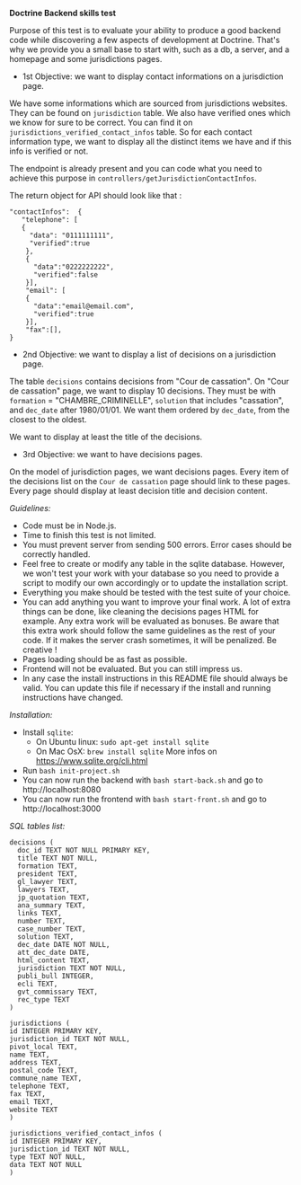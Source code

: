 **Doctrine Backend skills test**

Purpose of this test is to evaluate your ability to produce a good backend code while discovering a few aspects of development at Doctrine. That's why we provide you a small base to start with, such as a db, a server, and a homepage and some jurisdictions pages.

* 1st Objective: we want to display contact informations on a jurisdiction page.

We have some informations which are sourced from jurisdictions websites. They can be found on `jurisdiction` table. We also have verified ones which we know for sure to be correct. You can find it on `jurisdictions_verified_contact_infos` table. So for each contact information type, we want to display all the distinct items we have and if this info is verified or not.

The endpoint is already present and you can code what you need to achieve this purpose in `controllers/getJurisdictionContactInfos`.

The return object for API should look like that :
```
"contactInfos":  {
   "telephone": [
   {
     "data": "0111111111",
     "verified":true
    },
    {
      "data":"0222222222",
      "verified":false
    }],
    "email": [
    {
      "data":"email@email.com",
      "verified":true
    }],
    "fax":[],
}
```

* 2nd Objective: we want to display a list of decisions on a jurisdiction page.

The table `decisions` contains decisions from "Cour de cassation".
On "Cour de cassation" page, we want to display 10 decisions. They must be with `formation` = "CHAMBRE_CRIMINELLE", `solution` that includes "cassation", and `dec_date` after 1980/01/01. We want them ordered by `dec_date`, from the closest to the oldest.

We want to display at least the title of the decisions.

* 3rd Objective: we want to have decisions pages.

On the model of jurisdiction pages, we want decisions pages. Every item of the decisions list on the `Cour de cassation` page should link to these pages.
Every page should display at least decision title and decision content.

*Guidelines:*
- Code must be in Node.js.
- Time to finish this test is not limited.
- You must prevent server from sending 500 errors. Error cases should be correctly handled.
- Feel free to create or modify any table in the sqlite database. However, we won't test your work with your database so you need to provide a script to modify our own accordingly or to update the installation script.
- Everything you make should be tested with the test suite of your choice.
- You can add anything you want to improve your final work. A lot of extra things can be done, like cleaning the decisions pages HTML for example. Any extra work will be evaluated as bonuses. Be aware that this extra work should follow the same guidelines as the rest of your code. If it makes the server crash sometimes, it will be penalized. Be creative !
- Pages loading should be as fast as possible.
- Frontend will not be evaluated. But you can still impress us.
- In any case the install instructions in this README file should always be valid. You can update this file if necessary if the install and running instructions have changed.

*Installation:*
  - Install `sqlite`:
    - On Ubuntu linux:
      `sudo apt-get install sqlite`
    - On Mac OsX:
      `brew install sqlite`
    More infos on https://www.sqlite.org/cli.html
  - Run `bash init-project.sh`
  - You can now run the backend with `bash start-back.sh` and go to http://localhost:8080
  - You can now run the frontend with `bash start-front.sh` and go to http://localhost:3000

*SQL tables list:*
  ```
  decisions (
    doc_id TEXT NOT NULL PRIMARY KEY,
    title TEXT NOT NULL,
    formation TEXT,
    president TEXT,
    gl_lawyer TEXT,
    lawyers TEXT,
    jp_quotation TEXT,
    ana_summary TEXT,
    links TEXT,
    number TEXT,
    case_number TEXT,
    solution TEXT,
    dec_date DATE NOT NULL,
    att_dec_date DATE,
    html_content TEXT,
    jurisdiction TEXT NOT NULL,
    publi_bull INTEGER,
    ecli TEXT,
    gvt_commissary TEXT,
    rec_type TEXT
)
```

```
jurisdictions (
id INTEGER PRIMARY KEY,
jurisdiction_id TEXT NOT NULL,
pivot_local TEXT,
name TEXT,
address TEXT,
postal_code TEXT,
commune_name TEXT,
telephone TEXT,
fax TEXT,
email TEXT,
website TEXT
)
```

```
jurisdictions_verified_contact_infos (
id INTEGER PRIMARY KEY,
jurisdiction_id TEXT NOT NULL,
type TEXT NOT NULL,
data TEXT NOT NULL
)
```
